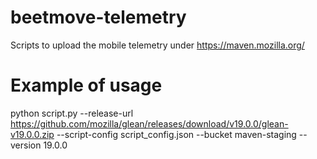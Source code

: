 # beetmove-telemetry
Scripts to upload the mobile telemetry under https://maven.mozilla.org/

# Example of usage
python script.py --release-url https://github.com/mozilla/glean/releases/download/v19.0.0/glean-v19.0.0.zip --script-config script_config.json --bucket maven-staging --version 19.0.0

